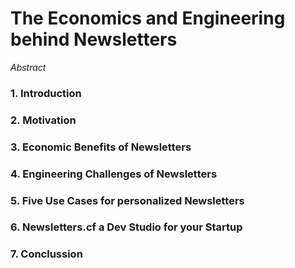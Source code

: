 # The Economics and Engineering behind Newsletters

*Abstract*

### 1. Introduction


### 2. Motivation


### 3. Economic Benefits of Newsletters


### 4. Engineering Challenges of Newsletters


### 5. Five Use Cases for personalized Newsletters


### 6. Newsletters.cf a Dev Studio for your Startup 


### 7. Conclussion


